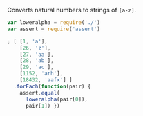Converts natural numbers to strings of `[a-z]`.

```javascript
var loweralpha = require('./')
var assert = require('assert')

; [ [1, 'a'],
    [26, 'z'],
    [27, 'aa'],
    [28, 'ab'],
    [29, 'ac'],
    [1152, 'arh'],
    [18432, 'aafx'] ]
  .forEach(function(pair) {
    assert.equal(
      loweralpha(pair[0]),
      pair[1]) })
```
